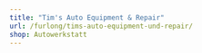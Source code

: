 ```yaml
---
title: "Tim's Auto Equipment & Repair"
url: /furlong/tims-auto-equipment-und-repair/
shop: Autowerkstatt
---
```

